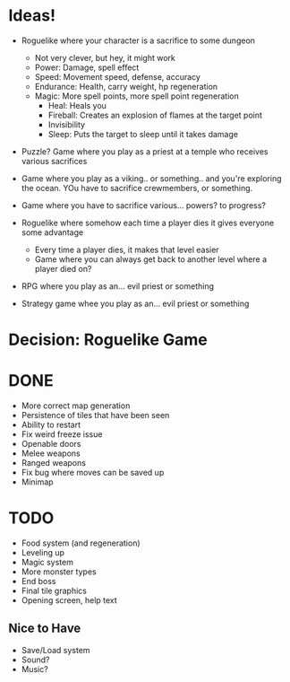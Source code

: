 # Ideas!

* Roguelike where your character is a sacrifice to some dungeon
  * Not very clever, but hey, it might work
  * Power: Damage, spell effect
  * Speed: Movement speed, defense, accuracy
  * Endurance: Health, carry weight, hp regeneration
  * Magic: More spell points, more spell point regeneration
    * Heal: Heals you
    * Fireball: Creates an explosion of flames at the target point
    * Invisibility
    * Sleep: Puts the target to sleep until it takes damage



* Puzzle? Game where you play as a priest at a temple who receives various sacrifices

* Game where you play as a viking.. or something.. and you're exploring the ocean. YOu have to sacrifice crewmembers, or something.

* Game where you have to sacrifice various... powers? to progress?

* Roguelike where somehow each time a player dies it gives everyone some advantage
  * Every time a player dies, it makes that level easier
  * Game where you can always get back to another level where a player died on?

* RPG where you play as an... evil priest or something

* Strategy game whee you play as an... evil priest or something

# Decision: Roguelike Game

# DONE
* More correct map generation
* Persistence of tiles that have been seen
* Ability to restart
* Fix weird freeze issue
* Openable doors
* Melee weapons
* Ranged weapons
* Fix bug where moves can be saved up
* Minimap

# TODO
* Food system (and regeneration)
* Leveling up
* Magic system
* More monster types
* End boss
* Final tile graphics
* Opening screen, help text

## Nice to Have
* Save/Load system
* Sound?
* Music?